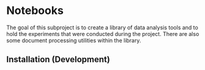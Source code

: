 # Notebooks

The goal of this subproject is to create a library of data analysis tools and to hold the experiments that were conducted during the project. There are also some document processing utilities within the library.

## Installation (Development)



